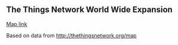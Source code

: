 ## The Things Network World Wide Expansion

[Map link](http://vasile.github.io/ttn-map-expansion/)

Based on data from http://thethingsnetwork.org/map